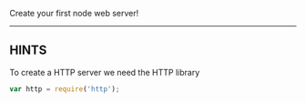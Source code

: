 Create your first node web server!

-----------------------------

## HINTS

To create a HTTP server we need the HTTP library

```js
var http = require('http');
```